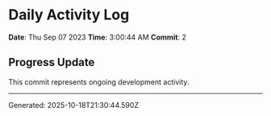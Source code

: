 # Daily Activity Log

**Date**: Thu Sep 07 2023
**Time**: 3:00:44 AM
**Commit**: 2

## Progress Update

This commit represents ongoing development activity.

---
Generated: 2025-10-18T21:30:44.590Z
